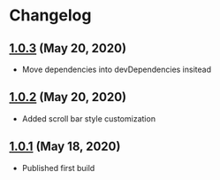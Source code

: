# Changelog

## [1.0.3](https://github.com/elishaterada/feathercss/compare/v1.0.2...v1.0.3) (May 20, 2020)
- Move dependencies into devDependencies insitead


## [1.0.2](https://github.com/elishaterada/feathercss/compare/v1.0.1...v1.0.2) (May 20, 2020)
- Added scroll bar style customization


## [1.0.1](https://github.com/elishaterada/feathercss/compare/v1.0.0...v1.0.1) (May 18, 2020)
- Published first build
